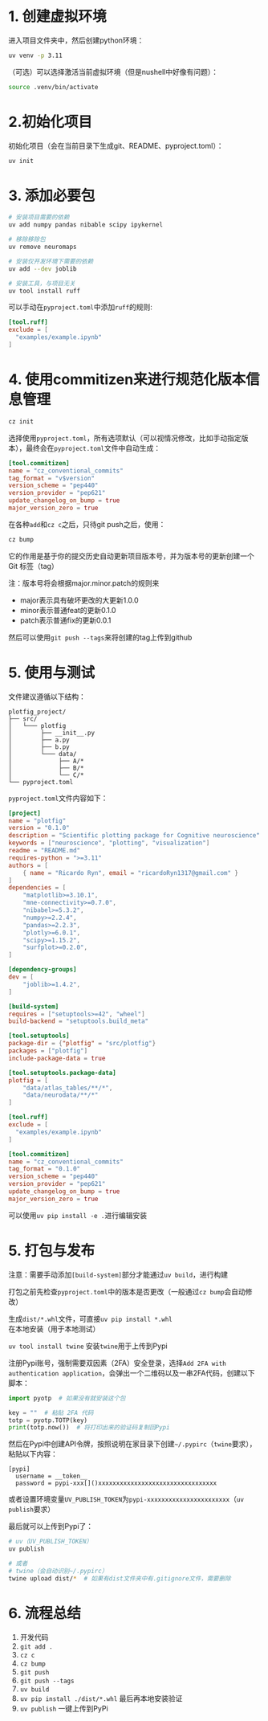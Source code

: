 # 1. 创建虚拟环境

进入项目文件夹中，然后创建python环境：
```bash
uv venv -p 3.11
```

（可选）可以选择激活当前虚拟环境（但是nushell中好像有问题）：
```bash
source .venv/bin/activate
```

# 2.初始化项目
初始化项目（会在当前目录下生成git、README、pyproject.toml）：
```bash
uv init
```

# 3. 添加必要包
```bash
# 安装项目需要的依赖
uv add numpy pandas nibable scipy ipykernel

# 移除移除包
uv remove neuromaps

# 安装仅开发环境下需要的依赖
uv add --dev joblib

# 安装工具，与项目无关
uv tool install ruff
```

可以手动在`pyproject.toml`中添加`ruff`的规则:

```toml
[tool.ruff]
exclude = [
  "examples/example.ipynb"
]
```

# 4. 使用commitizen来进行规范化版本信息管理

```bash
cz init
```

选择使用`pyproject.toml`，所有选项默认（可以视情况修改，比如手动指定版本），最终会在`pyproject.toml`文件中自动生成：

```toml
[tool.commitizen]
name = "cz_conventional_commits"
tag_format = "v$version"
version_scheme = "pep440"
version_provider = "pep621"
update_changelog_on_bump = true
major_version_zero = true
```

在各种`add`和`cz c`之后，只待git push之后，使用：

```bash
cz bump
```

它的作用是基于你的提交历史自动更新项目版本号，并为版本号的更新创建一个 Git 标签（tag）

注：版本号将会根据major.minor.patch的规则来

- major表示具有破坏更改的大更新1.0.0
- minor表示普通feat的更新0.1.0
- patch表示普通fix的更新0.0.1

然后可以使用`git push --tags`来将创建的tag上传到github

# 5. 使用与测试
文件建议遵循以下结构：
```text
plotfig_project/
├── src/
│   └─── plotfig
│        ├── __init__.py
│        ├── a.py
│        ├── b.py
│        └─── data/
│             ├── A/*
│             ├── B/*
│             └── C/*
└── pyproject.toml
```

`pyproject.toml`文件内容如下：

```toml
[project]
name = "plotfig"
version = "0.1.0"
description = "Scientific plotting package for Cognitive neuroscience"
keywords = ["neuroscience", "plotting", "visualization"]
readme = "README.md"
requires-python = ">=3.11"
authors = [
    { name = "Ricardo Ryn", email = "ricardoRyn1317@gmail.com" }
]
dependencies = [
    "matplotlib>=3.10.1",
    "mne-connectivity>=0.7.0",
    "nibabel>=5.3.2",
    "numpy>=2.2.4",
    "pandas>=2.2.3",
    "plotly>=6.0.1",
    "scipy>=1.15.2",
    "surfplot>=0.2.0",
]

[dependency-groups]
dev = [
    "joblib>=1.4.2",
]

[build-system]
requires = ["setuptools>=42", "wheel"]
build-backend = "setuptools.build_meta"

[tool.setuptools]
package-dir = {"plotfig" = "src/plotfig"}
packages = ["plotfig"]
include-package-data = true

[tool.setuptools.package-data]
plotfig = [
    "data/atlas_tables/**/*",
    "data/neurodata/**/*"
]

[tool.ruff]
exclude = [
  "examples/example.ipynb"
]

[tool.commitizen]
name = "cz_conventional_commits"
tag_format = "0.1.0"
version_scheme = "pep440"
version_provider = "pep621"
update_changelog_on_bump = true
major_version_zero = true

```

可以使用`uv pip install -e .`进行编辑安装

# 5. 打包与发布

注意：需要手动添加`[build-system]`部分才能通过`uv build`，进行构建

打包之前先检查`pyproject.toml`中的版本是否更改（一般通过`cz bump`会自动修改）

生成`dist/*.whl`文件，可直接`uv pip install *.whl`在本地安装（用于本地测试）

`uv tool install twine` 安装`twine`用于上传到Pypi

注册Pypi账号，强制需要双因素（2FA）安全登录，选择`Add 2FA with authentication application`，会弹出一个二维码以及一串2FA代码，创建以下脚本：

```python
import pyotp  # 如果没有就安装这个包

key = ""  # 粘贴 2FA 代码
totp = pyotp.TOTP(key)
print(totp.now())  # 将打印出来的验证码复制回Pypi
```

然后在Pypi中创建API令牌，按照说明在家目录下创建`~/.pypirc`（`twine`要求），粘贴以下内容：

```text
[pypi]
  username = __token__
  password = pypi-xxx[]()xxxxxxxxxxxxxxxxxxxxxxxxxxxxxxxxx
```

或者设置环境变量`UV_PUBLISH_TOKEN`为`pypi-xxxxxxxxxxxxxxxxxxxxxxx`（`uv publish`要求）

最后就可以上传到Pypi了：
```bash
# uv（UV_PUBLISH_TOKEN）
uv publish

# 或者
# twine（会自动识别~/.pypirc）
twine upload dist/*  # 如果有dist文件夹中有.gitignore文件，需要删除
```

# 6. 流程总结

1. 开发代码
2. `git add .`
3. `cz c`
4. `cz bump`
5. `git push`
6. `git push --tags`
7. `uv build`
8. `uv pip install ./dist/*.whl` 最后再本地安装验证
9. `uv publish` 一键上传到PyPi
